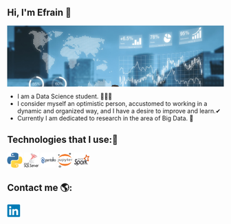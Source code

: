 ## Hi, I'm Efrain 👋

<img src="./img/fondo.jpg" align="center">

- I am a Data Science student. 🙍🏻‍♂️
- I consider myself an optimistic person, accustomed to working in a dynamic and organized way, and I have a desire to improve and learn.✔
- Currently I am dedicated to research in the area of ​​Big Data. 🔎

## Technologies that I use:🚀

<p align="left">
  <img src="./img/python.png" width="35" height="35"/>
  <img src="./img/sqlserver.png" width="35" height="35"/>
  <img src="./img/pentaho.png" width="35" height="35"/>
  <img src="./img/jupyter.png" width="35" height="35"/>
  <img src="./img/spark.png" width="35" height="35"/> 
</p>

## Contact me 🌎:

<a href="https://www.linkedin.com/in/Efrain-J-Mamani">
  <img src="./img/linkedin2.png" width="30" height="30"/>
</a>
